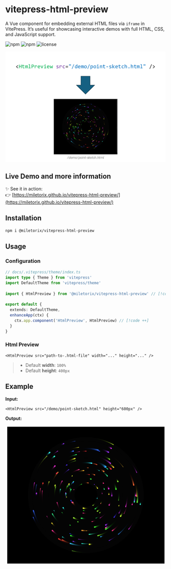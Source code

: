 # vitepress-html-preview

A Vue component for embedding external HTML files via `iframe` in VitePress. It’s useful for showcasing interactive demos with full HTML, CSS, and JavaScript support.

![npm](https://img.shields.io/npm/v/@miletorix/vitepress-html-preview) ![npm](https://img.shields.io/npm/dw/@miletorix/vitepress-html-preview) ![license](https://img.shields.io/npm/l/@miletorix/vitepress-html-preview)

<p align="center">
  <img src="https://github.com/miletorix/vitepress-html-preview/raw/main/assets/demo-1.png" alt="vitepress-enhanced-site-links demo" width="800">
</p>

## Live Demo and more information

✨ See it in action:  
👉 [https://miletorix.github.io/vitepress-html-preview/](https://miletorix.github.io/vitepress-html-preview/)

## Installation

```sh [npm]
npm i @miletorix/vitepress-html-preview
```

## Usage

### Configuration

```typescript
// docs/.vitepress/theme/index.ts
import type { Theme } from 'vitepress'
import DefaultTheme from 'vitepress/theme'

import { HtmlPreview } from '@miletorix/vitepress-html-preview' // [!code ++]

export default {
  extends: DefaultTheme,
  enhanceApp(ctx) {
    ctx.app.component('HtmlPreview', HtmlPreview) // [!code ++]
  }
}
```

### Html Preview

```vue
<HtmlPreview src="path-to-.html-file" width="..." height="..." />
```

> - Default **width**: `100%`
> - Default **height**: `400px`

## Example

**Input:**

```vue
<HtmlPreview src="/demo/point-sketch.html" height="600px" />
```

**Output:**

![demo-2](https://github.com/miletorix/vitepress-html-preview/raw/main/assets/demo-2.png) 